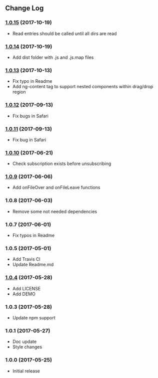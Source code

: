 ## Change Log

### [1.0.15](https://github.com/georgipeltekov/ngx-file-drop/compare/v1.0.14...v1.0.15) (2017-10-19)
* Read entries should be called until all dirs are read

### [1.0.14](https://github.com/georgipeltekov/ngx-file-drop/compare/v1.0.13...v1.0.14) (2017-10-19)
* Add dist folder with .js and .js.map files

### [1.0.13](https://github.com/georgipeltekov/ngx-file-drop/compare/v1.0.12...v1.0.13) (2017-10-13)
* Fix typo in Readme
* Add ng-content tag to support nested components within drag/drop region

### [1.0.12](https://github.com/georgipeltekov/ngx-file-drop/compare/v1.0.11...v1.0.12) (2017-09-13)
* Fix bugs in Safari

### [1.0.11](https://github.com/georgipeltekov/ngx-file-drop/compare/v1.0.10...v1.0.11) (2017-09-13)
* Fix bug in Safari

### [1.0.10](https://github.com/georgipeltekov/ngx-file-drop/compare/v1.0.9...v1.0.10) (2017-06-21)
* Check subscription exists before unsubscribing

### [1.0.9](https://github.com/georgipeltekov/ngx-file-drop/compare/v1.0.4...v1.0.9) (2017-06-06)
* Add onFileOver and onFileLeave functions

### 1.0.8 (2017-06-03)
* Remove some not needed dependencies

### 1.0.7 (2017-06-01)
* Fix typos in Readme

### 1.0.5 (2017-05-01)
* Add Travis CI
* Update Readme.md

### [1.0.4](https://github.com/georgipeltekov/ngx-file-drop/tree/v1.0.4) (2017-05-28)
* Add LICENSE
* Add DEMO

### 1.0.3 (2017-05-28)
* Update npm support

### 1.0.1 (2017-05-27)
* Doc update
* Style changes

### 1.0.0 (2017-05-25)
* Initial release